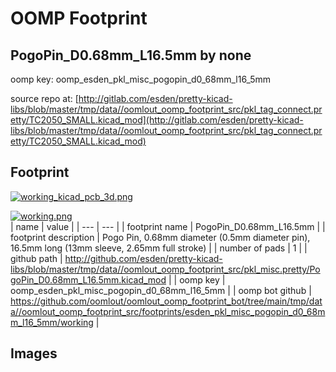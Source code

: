 # OOMP Footprint  
## PogoPin_D0.68mm_L16.5mm  by none  
  
oomp key: oomp_esden_pkl_misc_pogopin_d0_68mm_l16_5mm  
  
source repo at: [http://gitlab.com/esden/pretty-kicad-libs/blob/master/tmp/data//oomlout_oomp_footprint_src/pkl_tag_connect.pretty/TC2050_SMALL.kicad_mod](http://gitlab.com/esden/pretty-kicad-libs/blob/master/tmp/data//oomlout_oomp_footprint_src/pkl_tag_connect.pretty/TC2050_SMALL.kicad_mod)  
## Footprint  
  
[![working_kicad_pcb_3d.png](working_kicad_pcb_3d_600.png)](working_kicad_pcb_3d.png)  
  
[![working.png](working_600.png)](working.png)  
| name | value | 
| --- | --- | 
| footprint name | PogoPin_D0.68mm_L16.5mm | 
| footprint description | Pogo Pin, 0.68mm diameter (0.5mm diameter pin), 16.5mm long (13mm sleeve, 2.65mm full stroke) | 
| number of pads | 1 | 
| github path | http://github.com/esden/pretty-kicad-libs/blob/master/tmp/data//oomlout_oomp_footprint_src/pkl_misc.pretty/PogoPin_D0.68mm_L16.5mm.kicad_mod | 
| oomp key | oomp_esden_pkl_misc_pogopin_d0_68mm_l16_5mm | 
| oomp bot github | https://github.com/oomlout/oomlout_oomp_footprint_bot/tree/main/tmp/data//oomlout_oomp_footprint_src/footprints/esden_pkl_misc_pogopin_d0_68mm_l16_5mm/working | 
## Images  
